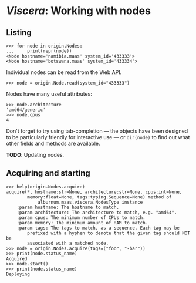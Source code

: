 # _Viscera_: Working with nodes


## Listing

```pycon
>>> for node in origin.Nodes:
...     print(repr(node))
<Node hostname='namibia.maas' system_id='433333'>
<Node hostname='botswana.maas' system_id='433334'>
```

Individual nodes can be read from the Web API.

```pycon
>>> node = origin.Node.read(system_id="433333")
```

Nodes have many useful attributes:

```pycon
>>> node.architecture
'amd64/generic'
>>> node.cpus
4
```

Don't forget to try using tab-completion — the objects have been
designed to be particularly friendly for interactive use — or
``dir(node)`` to find out what other fields and methods are available.

__TODO__: Updating nodes.


## Acquiring and starting

```pycon
>>> help(origin.Nodes.acquire)
acquire(*, hostname:str=None, architecture:str=None, cpus:int=None,
        memory:float=None, tags:typing.Sequence=None) method of
            alburnum.maas.viscera.NodesType instance
    :param hostname: The hostname to match.
    :param architecture: The architecture to match, e.g. "amd64".
    :param cpus: The minimum number of CPUs to match.
    :param memory: The minimum amount of RAM to match.
    :param tags: The tags to match, as a sequence. Each tag may be
        prefixed with a hyphen to denote that the given tag should NOT be
        associated with a matched node.
>>> node = origin.Nodes.acquire(tags=("foo", "-bar"))
>>> print(node.status_name)
Acquired
>>> node.start()
>>> print(node.status_name)
Deploying
```
